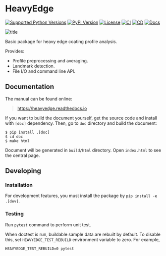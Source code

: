 # HeavyEdge

[![Supported Python Versions](https://img.shields.io/pypi/pyversions/heavyedge.svg)](https://pypi.python.org/pypi/heavyedge/)
[![PyPI Version](https://img.shields.io/pypi/v/heavyedge.svg)](https://pypi.python.org/pypi/heavyedge/)
[![License](https://img.shields.io/github/license/heavyedge/heavyedge)](https://github.com/heavyedge/heavyedge/blob/master/LICENSE)
[![CI](https://github.com/heavyedge/heavyedge/actions/workflows/ci.yml/badge.svg)](https://github.com/heavyedge/heavyedge/actions/workflows/ci.yml)
[![CD](https://github.com/heavyedge/heavyedge/actions/workflows/cd.yml/badge.svg)](https://github.com/heavyedge/heavyedge/actions/workflows/cd.yml)
[![Docs](https://readthedocs.org/projects/heavyedge/badge/?version=latest)](https://heavyedge.readthedocs.io/en/latest/?badge=latest)

![title](https://heavyedge.readthedocs.io/en/latest/_images/plot-header.png)

Basic package for heavy edge coating profile analysis.

Provides:

- Profile preprocessing and averaging.
- Landmark detection.
- File I/O and command line API.

## Documentation

The manual can be found online:

> https://heavyedge.readthedocs.io

If you want to build the document yourself, get the source code and install with `[doc]` dependency.
Then, go to `doc` directory and build the document:

```
$ pip install .[doc]
$ cd doc
$ make html
```

Document will be generated in `build/html` directory. Open `index.html` to see the central page.

## Developing

### Installation

For development features, you must install the package by `pip install -e .[dev]`.

### Testing

Run `pytest` command to perform unit test.

When doctest is run, buildable sample data are rebuilt by default.
To disable this, set `HEAVYEDGE_TEST_REBUILD` environment variable to zero.
For example,
```
HEAVYEDGE_TEST_REBUILD=0 pytest
```
